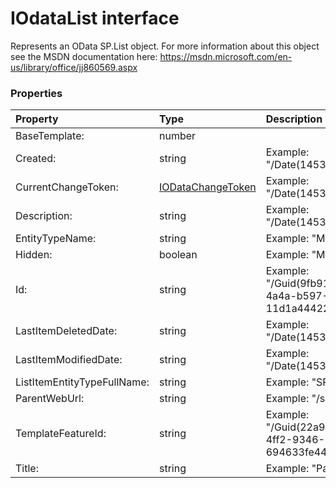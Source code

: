 # IOdataList interface

Represents an OData SP.List object. For more information about this object 
see the MSDN documentation here: 
https://msdn.microsoft.com/en-us/library/office/jj860569.aspx



### Properties

| Property	   | Type	| Description|
|:-------------|:-------|:-----------|
|BaseTemplate:      | number |  |
|Created:      | string | Example: "/Date(1453294804000)/" |
|CurrentChangeToken:      | [IODataChangeToken](IODataChangeToken.md) | Example: "/Date(1453294804000)/" |
|Description:      | string | Example: "/Date(1453294804000)/" |
|EntityTypeName:      | string | Example: "MyListTitleList" |
|Hidden:      | boolean | Example: "MyListTitleList" |
|Id:      | string | Example: "/Guid(9fb9199b-65f2-4a4a-b597-11d1a44422c1)/" |
|LastItemDeletedDate:      | string | Example: "/Date(1453294809000)/" |
|LastItemModifiedDate:      | string | Example: "/Date(1453294809000)/" |
|ListItemEntityTypeFullName:      | string | Example: "SP |
|ParentWebUrl:      | string | Example: "/sites/PubSite" |
|TemplateFeatureId:      | string | Example: "/Guid(22a9ef51-737b-4ff2-9346-694633fe4416)/" |
|Title:      | string | Example: "Pages" |




